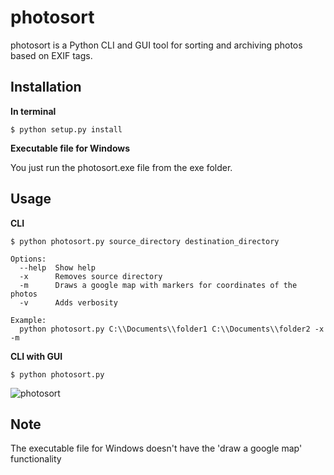 # photosort

photosort is a Python CLI and GUI tool for sorting and archiving photos based on EXIF tags.

## Installation

**In terminal**

```
$ python setup.py install
```

**Executable file for Windows**

You just run the photosort.exe file from the exe folder.

## Usage

**CLI**

```
$ python photosort.py source_directory destination_directory

Options:
  --help  Show help
  -x      Removes source directory
  -m      Draws a google map with markers for coordinates of the photos
  -v      Adds verbosity

Example:
  python photosort.py C:\\Documents\\folder1 C:\\Documents\\folder2 -x -m
```
**CLI with GUI**

```
$ python photosort.py
```

![photosort](https://user-images.githubusercontent.com/39188731/69559441-3ec24f00-0faa-11ea-88b8-4ab85d618802.png)

## Note

The executable file for Windows doesn't have the 'draw a google map' functionality
